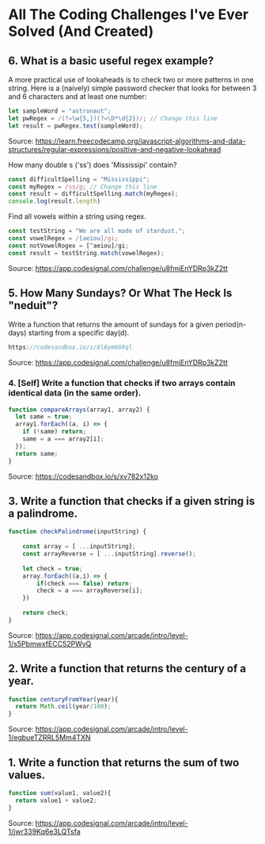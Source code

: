 
# All The Coding Challenges I've Ever Solved (And Created)

## 6. What is a basic useful regex example?

A more practical use of lookaheads is to check two or more patterns in one string. Here is a (naively) simple password checker that looks for between 3 and 6 characters and at least one number:

```javascript
let sampleWord = "astronaut";
let pwRegex = /(?=\w{5,})(?=\D*\d{2})/; // Change this line
let result = pwRegex.test(sampleWord);
```
Source: https://learn.freecodecamp.org/javascript-algorithms-and-data-structures/regular-expressions/positive-and-negative-lookahead

How many double s ('ss') does 'Mississipi' contain?

```javascript
const difficultSpelling = "Mississippi";
const myRegex = /ss/g; // Change this line
const result = difficultSpelling.match(myRegex);
console.log(result.length)
```

Find all vowels within a string using regex.

```javascript
const testString = "We are all made of stardust.";
const vowelRegex = /[aeiou]/gi;
const notVowelRogex = [^aeiou]/gi;
const result = testString.match(vowelRegex);
```
Source: https://app.codesignal.com/challenge/u8fmjEnYDRp3kZ2tt

## 5. How Many Sundays? Or What The Heck Is "neduit"?

Write a function that returns the amount of sundays for a given period(n-days) starting from a specific day(d).

```javascript
https://codesandbox.io/s/8l0ym669ql
```
Source: https://app.codesignal.com/challenge/u8fmjEnYDRp3kZ2tt

### 4. [Self] Write a function that checks if two arrays contain identical data (in the same order).

```javascript
function compareArrays(array1, array2) {
  let same = true;
  array1.forEach((a, i) => {
    if (!same) return;
    same = a === array2[i];
  });
  return same;
}
```
Source: https://codesandbox.io/s/xv782x12ko

## 3. Write a function that checks if a given string is a palindrome.

```javascript
function checkPalindrome(inputString) {
    
    const array = [ ...inputString];
    const arrayReverse = [ ...inputString].reverse();
    
    let check = true;
    array.forEach((a,i) => {
        if(check === false) return;
        check = a === arrayReverse[i];
    })
    
    return check;
}
```
Source: https://app.codesignal.com/arcade/intro/level-1/s5PbmwxfECC52PWyQ

## 2. Write a function that returns the century of a year.

```javascript
function centuryFromYear(year){
  return Math.ceil(year/100);
}
```

Source: https://app.codesignal.com/arcade/intro/level-1/egbueTZRRL5Mm4TXN

## 1. Write a function that returns the sum of two values.

```javascript
function sum(value1, value2){
  return value1 + value2;
}
```

Source: https://app.codesignal.com/arcade/intro/level-1/jwr339Kq6e3LQTsfa
